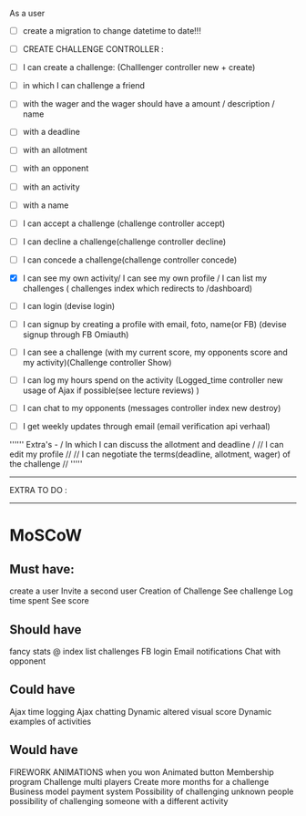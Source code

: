 As a user

- [ ] create a migration to change datetime to date!!!


- [ ] CREATE CHALLENGE CONTROLLER : 
- [ ] I can create a challenge: (Challlenger controller new + create) 
- [ ]  in which I can challenge a friend
- [ ] with the wager and the wager should have a amount / description / name
- [ ] with a deadline 
- [ ] with an allotment
- [ ] with an opponent
- [ ] with an activity
- [ ] with a name 

- [ ] I can accept a challenge (challenge controller accept)
- [ ] I can decline a challenge(challenge controller decline)
- [ ] I can concede a challenge(challenge controller concede)
 
- [x] I can see my own activity/ I can see my own profile / I can list my challenges ( challenges index which redirects to /dashboard)

- [ ] I can login (devise login)
- [ ] I can signup by creating a profile with email, foto, name(or FB) (devise signup through FB Omiauth)
 
- [ ] I can see a challenge (with my current score, my opponents score and my activity)(Challenge controller Show)
- [ ] I can log my hours spend on the activity (Logged_time controller new usage of Ajax if possible(see lecture reviews) )

- [ ] I can chat to my opponents (messages controller index new destroy)
- [ ] I get weekly updates through email (email verification api verhaal)


'''''' 
Extra's - /  In which I can discuss the allotment and deadline / // I can edit my profile // // I can negotiate the terms(deadline, allotment, wager) of the challenge //
''''' 
___________________________________________________________

EXTRA TO DO :




_________________________________________________________



# MoSCoW
## Must have: 
create a user
Invite a second user
Creation of Challenge
See challenge
Log time spent
See score

## Should have
fancy stats @ index
list challenges
FB login 
Email notifications
Chat with opponent

## Could have 
Ajax time logging
Ajax chatting
Dynamic altered visual score
Dynamic examples of activities 

## Would have 
FIREWORK ANIMATIONS when you won
Animated button 
Membership program
Challenge multi players
Create more months for a challenge
Business model
payment system 
Possibility of challenging unknown people
possibility of challenging someone with a different activity


